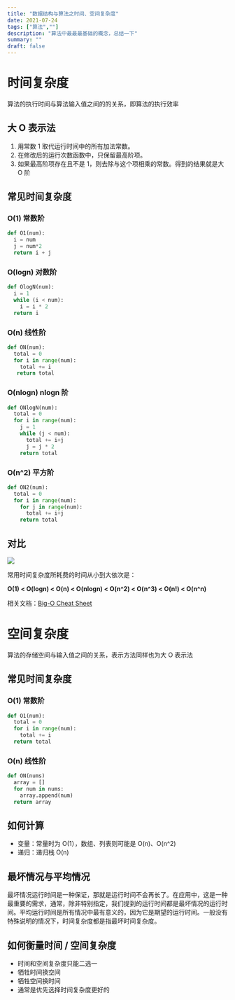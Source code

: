 ```yaml
---
title: "数据结构与算法之时间、空间复杂度"
date: 2021-07-24
tags: ["算法",""]
description: "算法中最最最基础的概念，总结一下"
summary: ""
draft: false
---
```


# 时间复杂度

算法的执行时间与算法输入值之间的的关系，即算法的执行效率

## 大 O 表示法

1. 用常数 1 取代运行时间中的所有加法常数。
2. 在修改后的运行次数函数中，只保留最高阶项。
3. 如果最高阶项存在且不是 1，则去除与这个项相乘的常数。得到的结果就是大 O 阶

## 常见时间复杂度

### O(1) 常数阶

```python
def O1(num):
  i = num
  j = num*2
  return i + j
```

### O(logn) 对数阶

```python
def OlogN(num):
  i = 1
  while (i < num):
    i = i * 2
  return i
```

### O(n) 线性阶

```python
def ON(num):
  total = 0
  for i in range(num):
    total += i
   return total
```

### O(nlogn) nlogn 阶

```python
def ONlogN(num):
  total = 0
  for i in range(num):
    j = 1
    while (j < num):
      total += i+j
      j = j * 2
	return total
```

### O(n^2) 平方阶

```python
def ON2(num):
  total = 0
  for i in range(num):
    for j in range(num):
      total += i+j
	return total
```

## 对比

![](https://img.aladdinding.cn/bigOcomplexity.png)

常用时间复杂度所耗费的时间从小到大依次是：

**O(1) < O(logn) < O(n)  < O(nlogn) < O(n^2) < O(n^3) < O(n!) < O(n^n)**

相关文档：[Big-O Cheat Sheet](https://www.bigocheatsheet.com/)

# 空间复杂度

算法的存储空间与输入值之间的关系，表示方法同样也为大 O 表示法

## 常见时间复杂度

### O(1) 常数阶

```python
def O1(num):
  total = 0
  for i in range(num):
    total += i
  return total
```

### O(n) 线性阶

```python
def ON(nums)
  array = []
  for num in nums:
    array.append(num)
  return array
```

## 如何计算

- 变量：常量时为 O(1），数组、列表则可能是 O(n)、O(n^2)
- 递归：递归栈 O(n)

## 最坏情况与平均情况

最坏情况运行时间是一种保证，那就是运行时间不会再长了。在应用中，这是一种最重要的需求，通常，除非特别指定，我们提到的运行时间都是最坏情况的运行时间。平均运行时间是所有情况中最有意义的，因为它是期望的运行时间。一般没有特殊说明的情况下，时间复杂度都是指最坏时间复杂度。

## 如何衡量时间 / 空间复杂度

- 时间和空间复杂度只能二选一
- 牺牲时间换空间
- 牺牲空间换时间
- 通常是优先选择时间复杂度更好的

